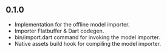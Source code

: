 ## 0.1.0

* Implementation for the offline model importer.
* Importer Flatbuffer & Dart codegen.
* bin/import.dart command for invoking the model importer.
* Native assets build hook for compiling the model importer.
